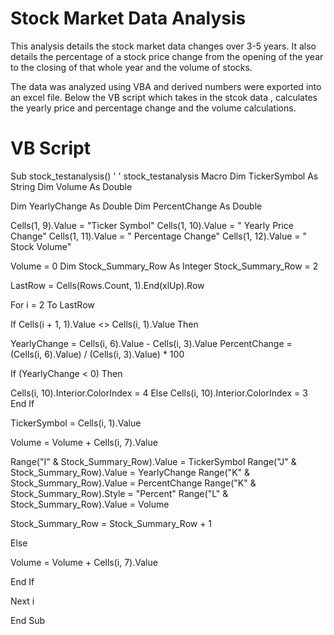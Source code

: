 # Stock Market Data Analysis
This analysis details the stock market data changes over 3-5 years. It also details the percentage of a stock price change from the opening of the year to the closing of that whole year and the volume of stocks. 

The data was analyzed using VBA and derived numbers were exported into an excel file. Below the VB script which takes in the stcok data , calculates the yearly price and percentage change and the volume calculations. 

# VB Script
Sub stock_testanalysis()
'
' stock_testanalysis Macro
Dim TickerSymbol As String
Dim Volume As Double


Dim YearlyChange As Double
Dim PercentChange As Double

Cells(1, 9).Value = "Ticker Symbol"
Cells(1, 10).Value = " Yearly Price Change"
Cells(1, 11).Value = " Percentage Change"
Cells(1, 12).Value = " Stock Volume"

Volume = 0
Dim Stock_Summary_Row As Integer
Stock_Summary_Row = 2

LastRow = Cells(Rows.Count, 1).End(xlUp).Row

For i = 2 To LastRow

If Cells(i + 1, 1).Value <> Cells(i, 1).Value Then

YearlyChange = Cells(i, 6).Value - Cells(i, 3).Value
PercentChange = (Cells(i, 6).Value) / (Cells(i, 3).Value) * 100

If (YearlyChange < 0) Then

Cells(i, 10).Interior.ColorIndex = 4
Else
Cells(i, 10).Interior.ColorIndex = 3
End If


TickerSymbol = Cells(i, 1).Value

Volume = Volume + Cells(i, 7).Value

Range("I" & Stock_Summary_Row).Value = TickerSymbol
Range("J" & Stock_Summary_Row).Value = YearlyChange
Range("K" & Stock_Summary_Row).Value = PercentChange
Range("K" & Stock_Summary_Row).Style = "Percent"
Range("L" & Stock_Summary_Row).Value = Volume

Stock_Summary_Row = Stock_Summary_Row + 1

Else

Volume = Volume + Cells(i, 7).Value

End If

Next i


End Sub
